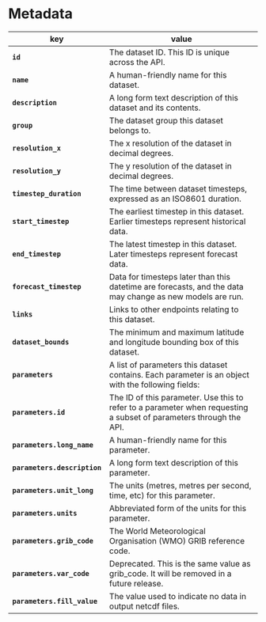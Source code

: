 # Metadata

| key | value |
|-----|-------|
| **`id`** | The dataset ID. This ID is unique across the API. |
| **`name`** | A human-friendly name for this dataset. |
| **`description`** | A long form text description of this dataset and its contents. |
| **`group`** | The dataset group this dataset belongs to. |
| **`resolution_x`** | The x resolution of the dataset in decimal degrees. |
| **`resolution_y`** | The y resolution of the dataset in decimal degrees. |
| **`timestep_duration`** | The time between dataset timesteps, expressed as an ISO8601 duration. |
| **`start_timestep`** | The earliest timestep in this dataset. Earlier timesteps represent historical data. |
| **`end_timestep`** | The latest timestep in this dataset. Later timesteps represent forecast data. |
| **`forecast_timestep`** | Data for timesteps later than this datetime are forecasts, and the data may change as new models are run. |
| **`links`** | Links to other endpoints relating to this dataset. |
| **`dataset_bounds`** | The minimum and maximum latitude and longitude bounding box of this dataset. |
| **`parameters`** | A list of parameters this dataset contains. Each parameter is an object with the following fields: |
| **`parameters.id`** | The ID of this parameter. Use this to refer to a parameter when requesting a subset of parameters through the API. |
| **`parameters.long_name`** | A human-friendly name for this parameter. |
| **`parameters.description`** | A long form text description of this parameter. |
| **`parameters.unit_long`** | The units (metres, metres per second, time, etc) for this parameter. |
| **`parameters.units`** | Abbreviated form of the units for this parameter. |
| **`parameters.grib_code`** | The World Meteorological Organisation (WMO) GRIB reference code. |
| **`parameters.var_code`** | Deprecated. This is the same value as grib_code. It will be removed in a future release. |
| **`parameters.fill_value`** | The value used to indicate no data in output netcdf files. |

